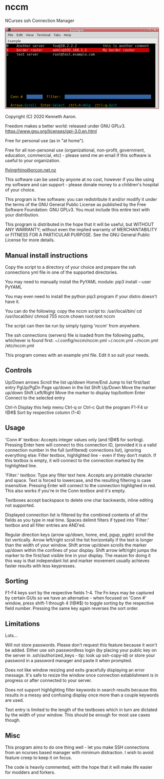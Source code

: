 # nccm
NCurses ssh Connection Manager

![](images/program_screenshot.png)

Copyright (C) 2020 Kenneth Aaron.

Freedom makes a better world: released under GNU GPLv3.
https://www.gnu.org/licenses/gpl-3.0.en.html

Free for personal use (as in "at home").

Free for all non-personal use (organizational,
non-profit, government, education, commercial, etc) -
please send me an email if this software is useful to
your organization.

flyingrhino@orcon.net.nz

This software can be used by anyone at no cost, however
if you like using my software and can support - please
donate money to a children's hospital of your choice.

This program is free software: you can redistribute it
and/or modify it under the terms of the GNU General Public
License as published by the Free Software Foundation:
GNU GPLv3. You must include this entire text with your
distribution.

This program is distributed in the hope that it will be
useful, but WITHOUT ANY WARRANTY; without even the implied
warranty of MERCHANTABILITY or FITNESS FOR A PARTICULAR
PURPOSE.
See the GNU General Public License for more details.


Manual install instructions
---------------------------

Copy the script to a directory of your choice and prepare
the ssh connections yml file in one of the supported
directories.

You may need to manually install the PyYAML module:
  pip3 install --user PyYAML

You may even need to install the python pip3 program if
your distro doesn't have it.

You can do the following:
  copy the nccm script to: /usr/local/bin/
  cd /usr/local/bin/
  chmod 755 nccm
  chown root:root nccm

The script can then be run by simply typing 'nccm'
from anywhere.

The ssh connections (servers) file is loaded from the
following paths, whichever is found first:
  ~/.config/nccm/nccm.yml
  ~/.nccm.yml
  ~/nccm.yml
  /etc/nccm.yml

This program comes with an example yml file. Edit it
so suit your needs.


Controls
--------

Up/Down arrows      Scroll the list up/down
Home/End            Jump to list first/last entry
PgUp/PgDn           Page up/down in the list
Shift Up/Down       Move the marker up/down
Shift Left/Right    Move the marker to display top/bottom
Enter               Connect to the selected entry

Ctrl-h              Display this help menu
Ctrl-q or Ctrl-c    Quit the program
F1-F4 or !@#$       Sort by respective column (1-4)


Usage
-----

'Conn #' textbox:
Accepts integer values only (and !@#$ for sorting).
Pressing Enter here will connect to this connection ID,
(provided it is a valid connection number in the full
(unfiltered) connections list), ignoring everything else:
Filter textbox, highlighted line - even if they don't
match. If this textbox is empty, it will connect to the
connection marked by the highlighted line.

'Filter:' textbox:
Type any filter text here.
Accepts any printable character and space.
Text is forced to lowercase, and the resulting filtering
is case insensitive.
Pressing Enter will connect to the connection highlighed
in red. This also works if you're in the Conn textbox
and it's empty.

Textboxes accept backspace to delete one char backwards,
inline editing not supported.

Displayed connection list is filtered by the combined
contents of all the fields as you type in real time.
Spaces delimit filters if typed into 'Filter:' textbox
and all filter entries are AND'ed.

Regular direction keys (arrow up/down, home, end, pgup,
pgdn) scroll the list vertically.
Arrow left/right scroll the list horizontally if the text
is longer than the width of your window.
Shift arrow up/down scrolls the marker up/down within the
confines of your display. Shift arrow left/right jumps
the marker to the first/last visible line in your display.
The reason for doing it this way is that independant
list and marker movement usually achieves faster results
with less keypresses.


Sorting
-------

F1-F4 keys sort by the respective fields 1-4.
The Fn keys may be captured by certain GUIs so we have
an alternative - when focused on 'Conn #' window, press
shift-1 through 4 (!@#$) to toggle sorting by the
respective field number.
Pressing the same key again reverses the sort order.


Limitations
-----------

Lots...

Will not store passwords. Please don't request this
feature because it won't be added.
Either use ssh passwordless login (by placing your
public key on the server in .ssh/authorized_keys - tip:
look up ssh-copy-id) or store your password in a
password manager and paste it when prompted.

Does not like window resizing and exits gracefully
displaying an error message.
It's safe to resize the window once connection
establishment is in progress or after connected to
your server.

Does not support highlighting filter keywords in search
results because this results in a messy and confusing
display once more than a couple keywords are used.

Text entry is limited to the length of the textboxes
which in turn are dictated by the width of your window.
This should be enough for most use cases though.


Misc
----

This program aims to do one thing well - let you make SSH
connections from an ncurses based manager with minimum
distraction. I wish to avoid feature creep to keep it
on focus.

The code is heavily commented, with the hope that it will
make life easier for modders and forkers.

